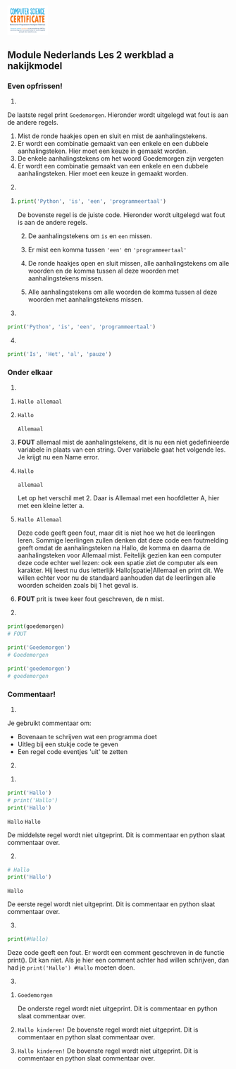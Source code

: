<img src="../../img/Logo cs-certificate.jpg" style="zoom:9%"/>

## Module Nederlands Les 2 werkblad a nakijkmodel

### Even opfrissen!

1)

De laatste regel print `Goedemorgen`. Hieronder wordt uitgelegd wat fout is aan de andere regels.

1. Mist de ronde haakjes open en sluit en mist de aanhalingstekens.
2. Er wordt een combinatie gemaakt van een enkele en een dubbele aanhalingsteken. Hier moet een keuze in gemaakt worden.
3. De enkele aanhalingstekens om het woord Goedemorgen zijn vergeten
4. Er wordt een combinatie gemaakt van een enkele en een dubbele aanhalingsteken. Hier moet een keuze in gemaakt worden.

2)

1. ```python
   print('Python', 'is', 'een', 'programmeertaal')
   ```

   De bovenste regel is de juiste code. Hieronder wordt uitgelegd wat fout is aan de andere regels.

   2. De aanhalingstekens om `is` en `een` missen. 

   3. Er mist een komma tussen `'een'` en `'programmeertaal'`

   4. De ronde haakjes open en sluit missen, alle aanhalingstekens om alle woorden en de komma tussen al deze woorden met aanhalingstekens missen.

   5. Alle aanhalingstekens om alle woorden de komma tussen al deze woorden met aanhalingstekens missen.

3)

   ```python
   print('Python', 'is', 'een', 'programmeertaal')
   ```

4)

   ```python
   print('Is', 'Het', 'al', 'pauze')
   ```

 <div style="page-break-after: always;"></div>

### Onder elkaar

1) 

1. `Hallo allemaal`

2. `Hallo`

   `Allemaal`

3. **FOUT**
   allemaal mist de aanhalingstekens, dit is nu een niet gedefinieerde variabele in plaats van een string. Over variabele gaat het volgende les. Je krijgt nu een Name error.

4. `Hallo`

   `allemaal`

   Let op het verschil met 2. Daar is Allemaal met een hoofdletter A, hier met een kleine letter a.

5. `Hallo Allemaal`

   Deze code geeft geen fout, maar dit is niet hoe we het de leerlingen leren. 
   Sommige leerlingen zullen denken dat deze code een foutmelding geeft omdat de aanhalingsteken na Hallo, de komma en daarna de aanhalingsteken voor Allemaal mist. Feitelijk gezien kan een computer deze code echter wel lezen: ook een spatie ziet de computer als een karakter. Hij leest nu dus letterlijk Hallo[spatie]Allemaal en print dit. We willen echter voor nu de standaard aanhouden dat de leerlingen alle woorden scheiden zoals bij 1 het geval is. 
6. **FOUT**
   prit is twee keer fout geschreven, de n mist. 

2) 

```python
print(goedemorgen)                              
# FOUT
```

```python
print('Goedemorgen')                            
# Goedemorgen
```

```python
print('goedemorgen')                            
# goedemorgen
```
 <div style="page-break-after: always;"></div>

### Commentaar! 

1) 
Je gebruikt commentaar om:
- Bovenaan te schrijven wat een programma doet
- Uitleg bij een stukje code te geven 
- Een regel code eventjes 'uit' te zetten

2) 

1. 

```python
print('Hallo')                            
# print('Hallo')                        
print('Hallo')  
```

`Hallo`
`Hallo`

De middelste regel wordt niet uitgeprint. Dit is commentaar en python slaat commentaar over.

2. 

```python
# Hallo
print('Hallo')
```

`Hallo`

De eerste regel wordt niet uitgeprint. Dit is commentaar en python slaat commentaar over.

3. 

```python
print(#Hallo)   
```

Deze code geeft een fout. Er wordt een comment geschreven in de functie print(). 
Dit kan niet. Als je hier een comment achter had willen schrijven, dan had je 
`print('Hallo') #Hallo` moeten doen. 

 <div style="page-break-after: always;"></div>

3) 

1. `Goedemorgen`

   De onderste regel wordt niet uitgeprint. Dit is commentaar en python slaat commentaar over.

2. `Hallo kinderen!`
   De bovenste regel wordt niet uitgeprint. Dit is commentaar en python slaat commentaar over.
   
2. `Hallo kinderen!`
   De bovenste regel wordt niet uitgeprint. Dit is commentaar en python slaat commentaar over.
   